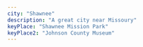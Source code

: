 ```yaml
---
city: "Shawnee"
description: "A great city near Missoury"
keyPlace: "Shawnee Mission Park"
keyPlace2: "Johnson County Museum"
---
```


